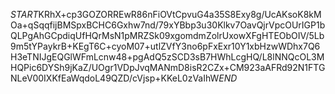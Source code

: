 $START$KRhX+cp3GOZORREwR86nFiOVtCpvuG4a35S8Exy8g/UcAKsoK8kMOa+qSqqfijBMSpxBCHC6Gxhw7nd/79xYBbp3u30Klkv7OavQjrVpcOUrIGP1bQLPgAhGCpdiqUfHQrMsN1pMRZSk09xgomdmZolrUxowXFgHTEObOIV/5Lb9m5tYPaykrB+KEgT6C+cyoM07+utlZVfY3no6pFxExr10Y1xbHzwWDhx7Q6H3eTNIJgEQGlWFmLcnw48+pgAdQ5zSCD3sB7HWhLcgHQ/L8lNNQcOL3MHQPic6DYSh9jKaZ/UOgr1VDpJvqMANmD8isR2CZx+CM923aAFRd92N1FTGNLeV00IXKfEaWqdoL49QZD/cVjsp+KKeL0zVaIhW$END$